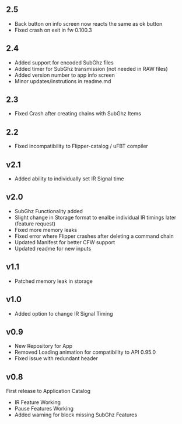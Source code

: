 ## 2.5
- Back button on info screen now reacts the same as ok button
- Fixed crash on exit in fw 0.100.3

## 2.4
- Added support for encoded SubGhz files
- Added timer for SubGhz transmission (not needed in RAW files)
- Added version number to app info screen
- Minor updates/instrutions in readme.md

## 2.3
- Fixed Crash after creating chains with SubGhz Items

## 2.2
- Fixed incompatibility to Flipper-catalog / uFBT compiler

## v2.1
- Added ability to individually set IR Signal time

## v2.0
- SubGhz Functionality added
- Slight change in Storage format to enalbe individual IR timings later (feature request)
- Fixed more memory leaks
- Fixed error where Flipper crashes after deleting a command chain
- Updated Manifest for better CFW support
- Updated readme for new inputs

## v1.1
- Patched memory leak in storage

## v1.0
- Added option to change IR Signal Timing

## v0.9

- New Repository for App 
- Removed Loading animation for compatibility to API 0.95.0
- Fixed issue with redundant header

## v0.8

First release to Application Catalog
- IR Feature Working
- Pause Features Working 
- Added warning for block missing SubGhz Features
